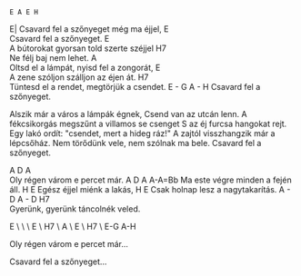     E A E H

 E|
Csavard fel a szőnyeget még ma éjjel,
 E                   \
Csavard fel a szőnyeget.
   E                 \
A bútorokat gyorsan told szerte széjjel
H7                 \
Ne félj baj nem lehet.
            A                   \
Oltsd el a lámpát, nyisd fel a zongorát,
        E                  \
A zene szóljon szálljon az éjen át.
H7                    \
Tüntesd el a rendet, megtörjük a csendet.
 E   -   G      A -  H
Csavard fel a szőnyeget.

Alszik már a város a lámpák égnek,
Csend van az utcán lenn.
A fékcsikorgás megszűnt a villamos se csenget
S az éj furcsa hangokat rejt.
Egy lakó ordít: "csendet, mert a hideg ráz!"
A zajtól visszhangzik már a lépcsőház.
Nem törődünk vele, nem szólnak ma bele.
Csavard fel a szőnyeget.

A           D              A \
 Oly régen várom e percet már.
    A          D              A   A-A=Bb
Ma este végre minden a fején áll.
 H           E
Egész éjjel miénk a lakás,
      H             E
Csak holnap lesz a nagytakarítás.
 A   -    D       A  -  D     H7 \
Gyerünk, gyerünk táncolnék veled.

E \ \ \  E \ H7 \  A \ E \  H7 \ E-G A-H

Oly régen várom e percet már...

Csavard fel a szőnyeget...

